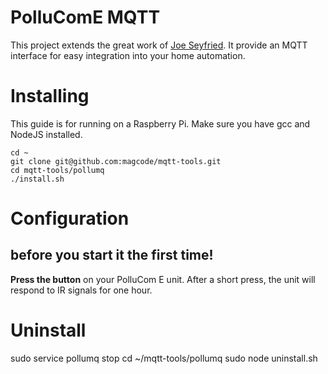 # PolluComE MQTT
This project extends the great work of [Joe Seyfried](https://github.com/JoeSey/PolluComE).
It provide an MQTT interface for easy integration into your home automation.

# Installing
This guide is for running on a Raspberry Pi.
Make sure you have gcc and NodeJS installed.

```
cd ~
git clone git@github.com:magcode/mqtt-tools.git
cd mqtt-tools/pollumq
./install.sh
```

# Configuration

## before you start it the first time!
**Press the button** on your PolluCom E unit. After a short press, the unit will respond to IR signals for one hour.


# Uninstall
sudo service pollumq stop
cd ~/mqtt-tools/pollumq
sudo node uninstall.sh